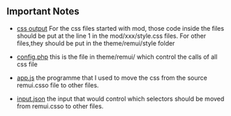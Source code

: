 
## Important Notes

- [css output](https://github.com/yuenpaklam/moodle_css/tree/master/files) For the css files started with mod, those code inside the files should be put at the line 1 in the mod/xxx/style.css files.
For other files,they should be put in the theme/remui/style folder

- [config.php](https://github.com/yuenpaklam/moodle_css/blob/master/remui/config.php) this is the file in theme/remui/ which control the calls of all css file

- [app.js](https://github.com/yuenpaklam/moodle_css/blob/master/app.js) the programme that I used to move the css from the source remui.csso file to other files.

- [input.json](https://github.com/yuenpaklam/moodle_css/blob/master/input.json) the input that would control which selectors should be moved from remui.csso to other files.